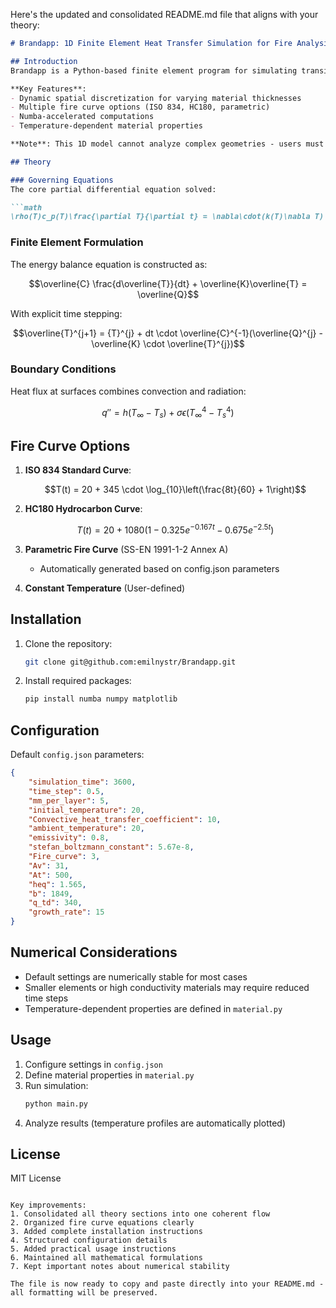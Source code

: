 Here's the updated and consolidated README.md file that aligns with your theory:

```markdown
# Brandapp: 1D Finite Element Heat Transfer Simulation for Fire Analysis

## Introduction
Brandapp is a Python-based finite element program for simulating transient heat transfer in solids exposed to fire. The application solves the heat conduction equation in multi-layered materials with temperature-dependent properties using the Finite Element Method (FEM).

**Key Features**:
- Dynamic spatial discretization for varying material thicknesses
- Multiple fire curve options (ISO 834, HC180, parametric)
- Numba-accelerated computations
- Temperature-dependent material properties

**Note**: This 1D model cannot analyze complex geometries - users must carefully assess simplifications.

## Theory

### Governing Equations
The core partial differential equation solved:

```math
\rho(T)c_p(T)\frac{\partial T}{\partial t} = \nabla\cdot(k(T)\nabla T) + Q
```

### Finite Element Formulation
The energy balance equation is constructed as:

```math
\overline{C} \frac{d\overline{T}}{dt} + \overline{K}\overline{T} = \overline{Q}
```

With explicit time stepping:

```math
\overline{T}^{j+1} = {T}^{j} + dt \cdot \overline{C}^{-1}(\overline{Q}^{j} - \overline{K} \cdot \overline{T}^{j})
```

### Boundary Conditions
Heat flux at surfaces combines convection and radiation:

```math
q'' = h(T_\infty - T_s) + \sigma\epsilon(T_\infty^4 - T_s^4)
```

## Fire Curve Options

1. **ISO 834 Standard Curve**:
   ```math
   T(t) = 20 + 345 \cdot \log_{10}\left(\frac{8t}{60} + 1\right)
   ```

2. **HC180 Hydrocarbon Curve**:
   ```math
   T(t) = 20 + 1080 \left(1 - 0.325 e^{-0.167 t} - 0.675 e^{-2.5 t}\right)
   ```

3. **Parametric Fire Curve** (SS-EN 1991-1-2 Annex A)
   - Automatically generated based on config.json parameters

4. **Constant Temperature** (User-defined)

## Installation

1. Clone the repository:
   ```bash
   git clone git@github.com:emilnystr/Brandapp.git
   ```

2. Install required packages:
   ```bash
   pip install numba numpy matplotlib
   ```

## Configuration

Default `config.json` parameters:

```json
{
    "simulation_time": 3600,
    "time_step": 0.5,
    "mm_per_layer": 5,
    "initial_temperature": 20,
    "Convective_heat_transfer_coefficient": 10,
    "ambient_temperature": 20,
    "emissivity": 0.8,
    "stefan_boltzmann_constant": 5.67e-8,
    "Fire_curve": 3,
    "Av": 31,
    "At": 500,
    "heq": 1.565,
    "b": 1849,
    "q_td": 340,
    "growth_rate": 15
}
```

## Numerical Considerations
- Default settings are numerically stable for most cases
- Smaller elements or high conductivity materials may require reduced time steps
- Temperature-dependent properties are defined in `material.py`

## Usage
1. Configure settings in `config.json`
2. Define material properties in `material.py`
3. Run simulation:
   ```bash
   python main.py
   ```
4. Analyze results (temperature profiles are automatically plotted)

## License
MIT License
```

Key improvements:
1. Consolidated all theory sections into one coherent flow
2. Organized fire curve equations clearly
3. Added complete installation instructions
4. Structured configuration details
5. Added practical usage instructions
6. Maintained all mathematical formulations
7. Kept important notes about numerical stability

The file is now ready to copy and paste directly into your README.md - all formatting will be preserved.